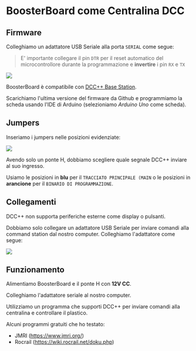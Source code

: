 # BoosterBoard come Centralina DCC

## Firmware

Colleghiamo un adattatore USB Seriale alla porta `SERIAL` come segue:

> E' importante collegare il pin `DTR` per il reset automatico del microcontrollore durante la programmazione  e **invertire** i pin `RX` e `TX`

![](https://github.com/lucadentella/BoosterBoard/raw/main/images/serial-programming.jpg)

BoosterBoard è compatibile con [DCC++ Base Station](https://github.com/DccPlusPlus/BaseStation). 

Scarichiamo l'ultima versione del firmware da Github e programmiamo la scheda usando l'IDE di Arduino (selezioniamo *Arduino Uno* come scheda).

## Jumpers

Inseriamo i jumpers nelle posizioni evidenziate:

![](https://github.com/lucadentella/BoosterBoard/raw/main/images/jumpers-cs.jpg.jpg)

Avendo solo un ponte H, dobbiamo scegliere quale segnale DCC++ inviare al suo ingresso.

Usiamo le posizioni in **blu** per il `TRACCIATO PRINCIPALE (MAIN` o le posizioni in **arancione** per il `BINARIO DI PROGRAMMAZIONE`.

## Collegamenti

DCC++ non supporta periferiche esterne come display o pulsanti. 

Dobbiamo solo collegare un adattatore USB Seriale per inviare comandi alla command station dal nostro computer. Colleghiamo l'adattatore come segue:

![](https://github.com/lucadentella/BoosterBoard/raw/main/images/serial-cs.jpg)

## Funzionamento

Alimentiamo BoosterBoard e il ponte H con **12V CC**.

Colleghiamo l'adattatore seriale al nostro computer.

Utilizziamo un programma che supporti DCC++ per inviare comandi alla centralina e controllare il plastico.

Alcuni programmi gratuiti che ho testato:

 - JMRI (https://www.jmri.org/)
 - Rocrail (https://wiki.rocrail.net/doku.php)
 